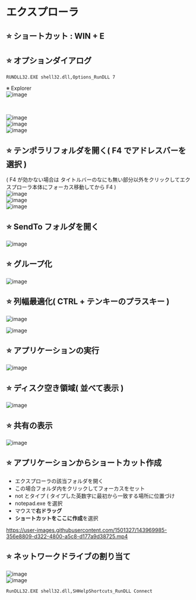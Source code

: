 # エクスプローラ

## ⭐ ショートカット : WIN + E

## ⭐ オプションダイアログ
```
RUNDLL32.EXE shell32.dll,Options_RunDLL 7
```
※ Explorer\
![image](https://github.com/winofsql/subject/assets/1501327/f1236dc1-f686-48ca-a668-8a852c8d84e8)

<br>

![image](https://github.com/winofsql/subject/assets/1501327/f06348a7-a646-4033-9390-c94a62bd7a3c)\
![image](https://github.com/winofsql/subject/assets/1501327/dfbc795f-5174-4532-9623-decc7aaeb8d9)\
![image](https://github.com/winofsql/subject/assets/1501327/9abe9b1e-eaf9-463d-9078-7f6959eb31ee)

## ⭐ テンポラリフォルダを開く( F4 でアドレスバーを選択 )
( F4 が効かない場合は タイトルバーのなにも無い部分以外をクリックしてエクスプローラ本体にフォーカス移動してから F4 )\
![image](https://github.com/winofsql/subject/assets/1501327/45b64b16-60b0-4e57-a954-a9d41836abd1)\
![image](https://github.com/winofsql/subject/assets/1501327/094cbdb7-810c-4305-b68d-19c73829383a)\
![image](https://user-images.githubusercontent.com/1501327/145699891-d51a8491-6430-4544-9370-5bce40fcc27e.png)


## ⭐ SendTo フォルダを開く
![image](https://user-images.githubusercontent.com/1501327/145699995-942b5fcf-1ab3-4af6-a912-b2553cd33f1b.png)

## ⭐ グループ化

![image](https://user-images.githubusercontent.com/1501327/143816097-9770d7eb-3b99-46ca-bfe7-cdc114e987e9.png)

## ⭐ 列幅最適化( CTRL + テンキーのプラスキー )

![image](https://user-images.githubusercontent.com/1501327/143816330-412fd0b0-4cb9-4b61-87b6-5a681e707c6f.png)

![image](https://user-images.githubusercontent.com/1501327/143816371-8251731e-c784-44aa-a6d6-2a9b8f1ccde9.png)

## ⭐ アプリケーションの実行

![image](https://user-images.githubusercontent.com/1501327/143816536-61595bcf-5343-4d68-963e-c9f50492d68d.png)

## ⭐ ディスク空き領域( 並べて表示 )
![image](https://user-images.githubusercontent.com/1501327/146667094-894f4cd2-1bdb-49de-99b2-a77bad4c43bd.png)

## ⭐ 共有の表示
![image](https://user-images.githubusercontent.com/1501327/146667015-7635ea68-d695-47e8-8510-d709e3873eff.png)


## ⭐ アプリケーションからショートカット作成
- エクスプローラの該当フォルダを開く
- この場合フォルダ内をクリックしてフォーカスをセット
- not とタイプ ( タイプした英数字に最初から一致する場所に位置づけ
- notepad.exe を選択
- マウスで**右ドラッグ**
- **ショートカットをここに作成**を選択

https://user-images.githubusercontent.com/1501327/143969985-356e8809-d322-4800-a5c8-d177a9d38725.mp4

## ⭐ ネットワークドライブの割り当て
![image](https://user-images.githubusercontent.com/1501327/145709610-9b2ca13c-c9b9-40ec-9f32-5aeee4f7958c.png)\
![image](https://user-images.githubusercontent.com/1501327/145709683-308d98be-e09d-4ef7-ada0-1814126d56a2.png)

```
RunDLL32.EXE shell32.dll,SHHelpShortcuts_RunDLL Connect
```
